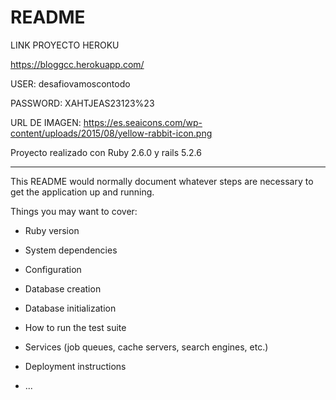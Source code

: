 # README

LINK PROYECTO HEROKU 

https://bloggcc.herokuapp.com/

USER: desafiovamoscontodo

PASSWORD:  XAHTJEAS23123%23 

URL DE IMAGEN: https://es.seaicons.com/wp-content/uploads/2015/08/yellow-rabbit-icon.png

Proyecto realizado con Ruby 2.6.0 y rails 5.2.6





----


This README would normally document whatever steps are necessary to get the
application up and running.

Things you may want to cover:

* Ruby version

* System dependencies

* Configuration

* Database creation

* Database initialization

* How to run the test suite

* Services (job queues, cache servers, search engines, etc.)

* Deployment instructions

* ...
